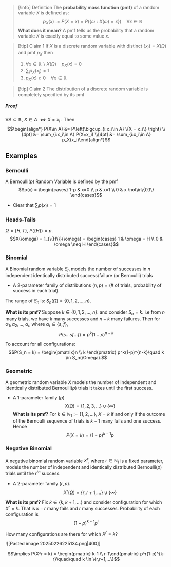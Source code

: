 >[!info] Definition
>The **probability mass function (pmf)** of a random variable $X$ is defined as:
>$$p_X(x) := P(X=x) = P(\{\omega : X(\omega) = x\})\quad \forall x \in \mathbb{R}$$ 
>**What does it mean?** A pmf tells us the probability that a random variable $X$ is exactly equal to some value $x$.
>


>[!tip] Claim 1
> If $X$ is a discrete random variable with distinct $\{x_i\} = X(\Omega)$ and pmf $p_X$ then 
> 1. $\forall x \in \mathbb{R}\backslash X(\Omega)\quad p_X(x) = 0$
> 2. $\sum_i p_X(x_i)=1$
> 3. $p_X(x) \geq 0\quad \forall x\in \mathbb{R}$

>[!tip] Claim 2
>The distribution of a discrete random variable is completely specified by its pmf
##### Proof
$\forall A \subset \mathbb{R}$, $X\in A$ $\iff X = x_i$ . Then
$$\begin{align*} P(X\in A) &= P\left(\bigcup_{i:x_i\in A} \{X = x_i\} \right) \\[4pt] &= \sum_{i:x_i\in A} P(X=x_i) \\[4pt] &= \sum_{i:x_i\in A} p_X(x_i)\end{align*}$$

## Examples

### Bernoulli
A $\text{Bernoulli}(p)$ Random Variable is defined by the pmf
$$p(x) = \begin{cases} 1-p & x=0 \\ p & x=1 \\ 0 & x \not\in\{0,1\} \end{cases}$$
- Clear that $\sum_i p(x_i) = 1$ 

### Heads-Tails
$\Omega = \{H,T\}$, $P(\{H\}) = p$.
$$X(\omega) = 1_{\{H\}}(\omega) = \begin{cases} 1 & \omega = H \\ 0 & \omega \neq H \end{cases}$$

### Binomial
A Binomial random variable $S_n$ models the number of successes in $n$ independent identically distributed success/failure (or Bernoulli) trials

- A 2-parameter family of distributions $(n,p) = (\#\:\text{of trials, probability of success in each trial}).$

The range of $S_n$ is: $S_n(\Omega)= \{0,1,2,...,n\}$. 

**What is its pmf?**
Suppose $k \in \{0,1,2,...,n\}$. and consider $S_n=k$. i.e from $n$ many trials, we have $k$ many successes and $n-k$ many failures.  Then for $\alpha_1, \alpha_2,...,\alpha_n$ where $\alpha_i \in \{s,f\}$,
$$P(s...sf...f) = p^k(1-p)^{n-k}$$

To account for all configurations:
$$P(S_n = k) = \begin{pmatrix}n \\ k \end{pmatrix} p^k(1-p)^{n-k}\quad k \in S_n(\Omega).$$

### Geometric
A geometric random variable $X$ models the number of independent and identically distributed $\text{Bernoulli}(p)$ trials it takes until the first success. 
- A 1-parameter family $(p)$
$$X(\Omega) = \{1,2,3,...\}\cup \{\infty\}$$
**What is its pmf?**
For $k \in \mathbb{N}_1 :=\{1,2,...\}$, $X=k$ if and only if the outcome of the Bernoulli sequence of trials is $k-1$ many fails and one success. Hence
$$P(X=k) = (1-p)^{k-1}p$$

### Negative Binomial
A negative binomial random variable $X^r$, where $r \in \mathbb{N}_1$ is a fixed parameter, models the number of independent and identically distributed $\text{Bernoulli}(p)$ trials until the $r^{th}$ success. 
- A 2-parameter family $(r,p)$.
$$X^r(\Omega)= \{r,r+1,...\} \cup \{\infty\}$$

**What is its pmf?**
Fix $k \in \{k, k+1,...\}$ and consider configuration for which $X^r = k$. That is $k-r$ many fails and $r$ many successes. Probability of each configuration is 
$$(1-p)^{k-1}p^r$$

How many configurations are there for which $X^r = k$?

![[Pasted image 20250226225134.png|400]]

$$\implies P(X^r = k) = \begin{pmatrix} k-1 \\ r-1\end{pmatrix} p^r(1-p)^{k-r}\quad\quad k \in \{r,r+1,...\}$$